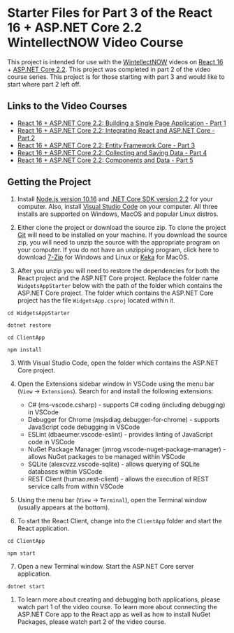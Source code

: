# Starter Files for Part 3 of the React 16 + ASP.NET Core 2.2 WintellectNOW Video Course

This project is intended for use with the [WintellectNOW](https://www.wintellectnow.com/) videos on [React 16](https://reactjs.org/) + [ASP.NET Core 2.2](https://docs.microsoft.com/en-us/aspnet/core/?view=aspnetcore-2.2). This project was completed in part 2 of the video course series. This project is for those starting with part 3 and would like to start where part 2 left off.

## Links to the Video Courses

- [React 16 + ASP.NET Core 2.2: Building a Single Page Application - Part 1](https://www.wintellectnow.com/Videos/Watch?videoId=building-a-single-page-application-with-react-16-and-aspdotnet-core-2.2)
- [React 16 + ASP.NET Core 2.2: Integrating React and ASP.NET Core - Part 2](https://www.wintellectnow.com/Videos/Watch?videoId=integrating-react-and-aspdotnet-core)
- [React 16 + ASP.NET Core 2.2: Entity Framework Core - Part 3](https://www.wintellectnow.com/Videos/Watch?videoId=integrating-entity-framework-core-with-react-and-aspdotnet-core)
- [React 16 + ASP.NET Core 2.2: Collecting and Saving Data - Part 4](#)
- [React 16 + ASP.NET Core 2.2: Components and Data - Part 5](#)


## Getting the Project

1. Install [Node.js version 10.16](https://nodejs.org/dist/v10.16.3/) and [.NET Core SDK version 2.2](https://dotnet.microsoft.com/download/dotnet-core/2.2) for your computer. Also, install [Visual Studio Code](https://code.visualstudio.com/) on your computer. All three installs are supported on Windows, MacOS and popular Linux distros.

2. Either clone the project or download the source zip. To clone the project [Git](https://git-scm.com/downloads) will need to be installed on your machine. If you download the source zip, you will need to unzip the source with the appropriate program on your computer. If you do not have an unzipping program, click here to download [7-Zip](https://www.7-zip.org) for Windows and Linux or [Keka](https://www.keka.io) for MacOS.

3. After you unzip you will need to restore the dependencies for both the React project and the ASP.NET Core project. Replace the folder name `WidgetsAppStarter` below with the path of the folder which contains the ASP.NET Core project. The folder which contains the ASP.NET Core project has the file `WidgetsApp.csproj` located within it. 

```
cd WidgetsAppStarter

dotnet restore

cd ClientApp

npm install
```

3. With Visual Studio Code, open the folder which contains the ASP.NET Core project.

4. Open the Extensions sidebar window in VSCode using the menu bar (`View` -> `Extensions`). Search for and install the following extensions:

    - C# (ms-vscode.csharp) - supports C# coding (including debugging) in VSCode
    - Debugger for Chrome (msjsdiag.debugger-for-chrome) - supports JavaScript code debugging in VSCode
    - ESLint (dbaeumer.vscode-eslint) - provides linting of JavaScript code in VSCode
    - NuGet Package Manager (jmrog.vscode-nuget-package-manager) - allows NuGet packages to be managed within VSCode
    - SQLite (alexcvzz.vscode-sqlite) - allows querying of SQLite databases within VSCode
    - REST Client (humao.rest-client) - allows the execution of REST service calls from within VSCode

5. Using the menu bar (`View` -> `Terminal`), open the Terminal window (usually appears at the bottom).

6. To start the React Client, change into the `ClientApp` folder and start the React application.

```
cd ClientApp

npm start
```

7. Open a new Terminal window. Start the ASP.NET Core server application.

```
dotnet start
```

1. To learn more about creating and debugging both applications, please watch part 1 of the video course. To learn more about connecting the ASP.NET Core app to the React app as well as how to install NuGet Packages, please watch part 2 of the video course.